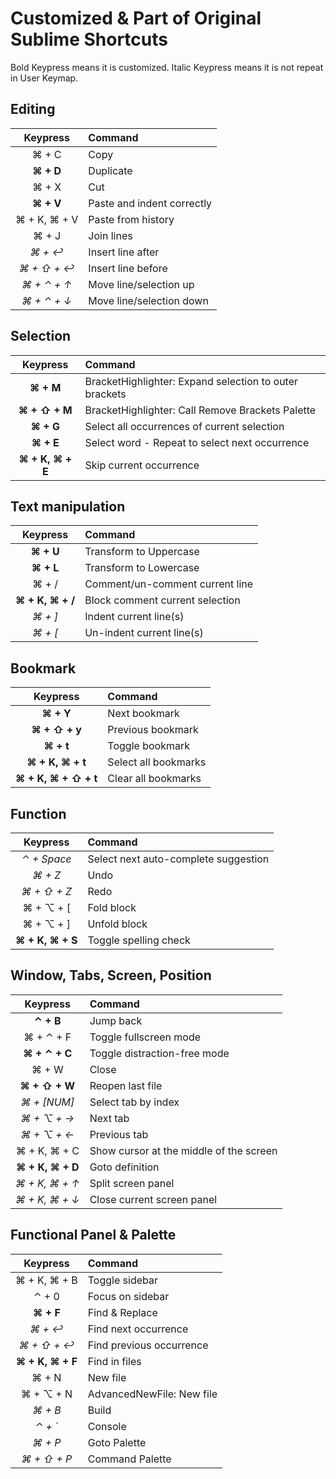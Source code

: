 # Customized & Part of Original Sublime Shortcuts

Bold Keypress means it is customized. Italic Keypress means it is not repeat in User Keymap.

## Editing

Keypress    | Command
:---------: |:--------
⌘ + C       | Copy
**⌘ + D**   | Duplicate
⌘ + X       | Cut
**⌘ + V**   | Paste and indent correctly
⌘ + K, ⌘ + V    | Paste from history
⌘ + J           | Join lines
*⌘ + ↩*         | Insert line after
*⌘ + ⇧ + ↩*    | Insert line before
*⌘ + ⌃ + ↑*     | Move line/selection up
*⌘ + ⌃ + ↓*     | Move line/selection down

## Selection
Keypress        | Command
:-------------: |:-------
**⌘ + M**       | BracketHighlighter: Expand selection to outer brackets
**⌘ + ⇧ + M**   | BracketHighlighter: Call Remove Brackets Palette
**⌘ + G**       | Select all occurrences of current selection
**⌘ + E**       | Select word - Repeat to select next occurrence
**⌘ + K, ⌘ + E**    | Skip current occurrence

## Text manipulation

Keypress    | Command
:---------: |:-------
**⌘ + U**   | Transform to Uppercase
**⌘ + L**   | Transform to Lowercase
⌘ + /       | Comment/un-comment current line
**⌘ + K, ⌘ + /**    | Block comment current selection
*⌘ + ]*             | Indent current line(s)
*⌘ + [*             | Un-indent current line(s)

## Bookmark

Keypress        | Command
:-------------: |:-------
**⌘ + Y**       | Next bookmark
**⌘ + ⇧ + y**   | Previous bookmark
**⌘ + t**       | Toggle bookmark
**⌘ + K, ⌘ + t**        | Select all bookmarks
**⌘ + K, ⌘ + ⇧ + t**    | Clear all bookmarks

## Function

Keypress        | Command
:-------------: |:-------
*⌃ + Space*     | Select next auto-complete suggestion
*⌘ + Z*         | Undo
*⌘ + ⇧ + Z*     | Redo
⌘ + ⌥ + [       | Fold block
⌘ + ⌥ + ]       | Unfold block
**⌘ + K, ⌘ + S**  | Toggle spelling check

## Window, Tabs, Screen, Position

Keypress    | Command
:---------: |:-------
**⌃ + B**   | Jump back
⌘ + ⌃ + F   | Toggle fullscreen mode
**⌘ + ⌃ + C**  | Toggle distraction-free mode
⌘ + W           | Close
**⌘ + ⇧ + W**   | Reopen last file
*⌘ + [NUM]*     | Select tab by index
*⌘ + ⌥ + →*     | Next tab
*⌘ + ⌥ + ←*     | Previous tab
⌘ + K, ⌘ + C    | Show cursor at the middle of the screen
**⌘ + K, ⌘ + D** | Goto definition
*⌘ + K, ⌘ + ↑*  | Split screen panel
*⌘ + K, ⌘ + ↓*  | Close current screen panel

## Functional Panel & Palette

Keypress    | Command
:---------: |:-------
⌘ + K, ⌘ + B   | Toggle sidebar
⌃ + 0           | Focus on sidebar
**⌘ + F**       | Find & Replace
*⌘ + ↩*         | Find next occurrence
*⌘ + ⇧ + ↩*     | Find previous occurrence
**⌘ + K, ⌘ + F** | Find in files
⌘ + N           | New file
⌘ + ⌥ + N       | AdvancedNewFile: New file
*⌘ + B*         | Build
*⌃ + `*         | Console
*⌘ + P*         | Goto Palette
*⌘ + ⇧ + P*     | Command Palette

